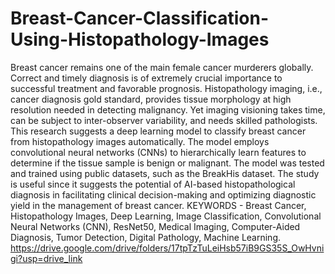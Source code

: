 # Breast-Cancer-Classification-Using-Histopathology-Images
Breast cancer remains one of the main female cancer murderers globally. Correct and timely diagnosis is of extremely crucial importance to successful treatment and favorable prognosis. Histopathology imaging, i.e., cancer diagnosis gold standard, provides tissue morphology at high resolution needed in detecting malignancy. Yet imaging visioning takes time, can be subject to inter-observer variability, and needs skilled pathologists. This research suggests a deep learning model to classify breast cancer from histopathology images automatically. The model employs convolutional neural networks (CNNs) to hierarchically learn features to determine if the tissue sample is benign or malignant. The model was tested and trained using public datasets, such as the BreakHis dataset. The study is useful since it suggests the potential of AI-based histopathological diagnosis in facilitating clinical decision-making and optimizing diagnostic yield in the management of breast cancer. KEYWORDS - Breast Cancer, Histopathology Images, Deep Learning, Image Classification, Convolutional Neural Networks (CNN), ResNet50, Medical Imaging, Computer-Aided Diagnosis, Tumor Detection, Digital Pathology, Machine Learning.
https://drive.google.com/drive/folders/17tpTzTuLeiHsb57iB9GS35S_OwHvnigi?usp=drive_link
